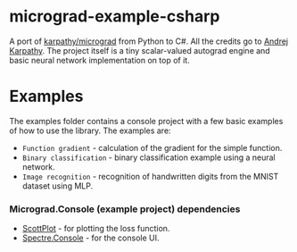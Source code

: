 # micrograd-example-csharp
A port of [karpathy/micrograd](https://github.com/karpathy/micrograd) from Python to C#. All the credits go to [Andrej Karpathy](https://github.com/karpathy).
The project itself is a tiny scalar-valued autograd engine and basic neural network implementation on top of it.

# Examples
The examples folder contains a console project with a few basic examples of how to use the library.
The examples are:
* `Function gradient` - calculation of the gradient for the simple function.
* `Binary classification` - binary classification example using a neural network.
* `Image recognition` - recognition of handwritten digits from the MNIST dataset using MLP.

### Micrograd.Console (example project) dependencies
* [ScottPlot](https://github.com/ScottPlot/ScottPlot) - for plotting the loss function.
* [Spectre.Console](https://github.com/spectreconsole/spectre.console) - for the console UI.